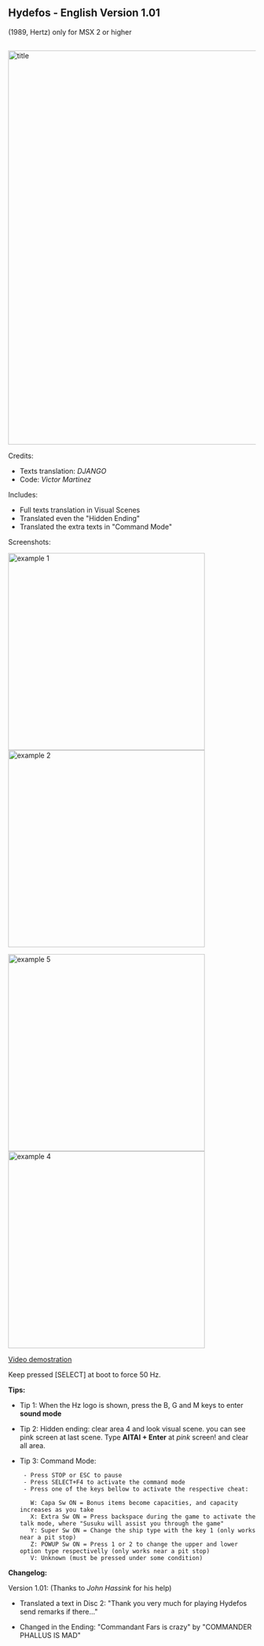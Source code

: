 ## Hydefos - English Version 1.01
(1989, Hertz)
only for MSX 2 or higher
##


<img src="https://raw.githubusercontent.com/bladeba/MSX/master/media/Hydefos-title.png" alt="title" width="800"/>


Credits:
 - Texts translation: *DJANGO*
 - Code: *Victor Martinez*


Includes:
              
  - Full texts translation in Visual Scenes
  - Translated even the "Hidden Ending"
  - Translated the extra texts in "Command Mode"

Screenshots:

<img src="https://raw.githubusercontent.com/bladeba/MSX/master/media/HYDEFOS-example1.png" alt="example 1" width="400"/> <img src="https://raw.githubusercontent.com/bladeba/MSX/master/media/HYDEFOS-example2.png" alt="example 2" width="400"/>

<img src="https://raw.githubusercontent.com/bladeba/MSX/master/media/HYDEFOS-example5.png" alt="example 5" width="400"/> <img src="https://raw.githubusercontent.com/bladeba/MSX/master/media/HYDEFOS-example4.png" alt="example 4" width="400"/>





[Video demostration](https://youtu.be/XGKa9eWNleo)

Keep pressed [SELECT] at boot to force 50 Hz.


**Tips:**

 - Tip 1: When the Hz logo is shown, press the B, G and M keys to enter **sound mode**
 
 - Tip 2: Hidden ending: clear area 4 and look visual scene. you can see pink screen at last scene.
          Type **AITAI + Enter** at *pink* screen! and clear all area.
 
 - Tip 3: Command Mode:
      
        - Press STOP or ESC to pause
        - Press SELECT+F4 to activate the command mode
        - Press one of the keys bellow to activate the respective cheat:

          W: Capa Sw ON = Bonus items become capacities, and capacity increases as you take
          X: Extra Sw ON = Press backspace during the game to activate the talk mode, where "Susuku will assist you through the game"
          Y: Super Sw ON = Change the ship type with the key 1 (only works near a pit stop)
          Z: POWUP Sw ON = Press 1 or 2 to change the upper and lower option type respectivelly (only works near a pit stop)
          V: Unknown (must be pressed under some condition)
          

**Changelog:**

Version 1.01: (Thanks to *John Hassink* for his help)
  - Translated a text in Disc 2: 
  "Thank you very much for playing Hydefos
  send remarks if there..."
  
  - Changed in the Ending:
  "Commandant Fars is crazy"
  by
  "COMMANDER PHALLUS IS MAD"
  

  
